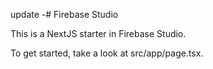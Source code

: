 update -# Firebase Studio

This is a NextJS starter in Firebase Studio.

To get started, take a look at src/app/page.tsx.
